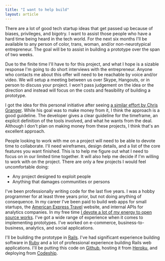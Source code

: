 ```yaml
---
title: "I want to help build"
layout: article
---
```


There are a lot of good tech startup ideas that get passed up because of biases, privileges, and bigotry. I want to assist those people who have a hard time being heard in the tech world. For the next six months I'll be available to any person of color, trans, woman, and/or non-neurotypical entrepreneur.  The goal will be to assist in building a prototype over the span of two weeks.

Due to the finite time I'll have to for this project, and what I hope is a sizable response I'm going to do short interviews with the entrepreneur. Anyone who contacts me about this offer will need to be reachable by voice and/or video. We will setup a meeting between us over Skype, Hangouts, or in person to discuss your project. I won't pass judgement on the idea or the direction and instead will focus on the costs and feasibility of building a prototype.

I got the idea for this personal initiative after seeing [a similar effort by Chris Granger][CHRIS]. While his goal was to make money from it, I think the approach is a good guideline. The developer gives a clear guideline for the timeframe, an explicit definition of the tools involved, and what he wants from the deal. Although I don't plan on making money from these projects, I think that's an excellent approach.

People looking to work with me on a project will need to be able to devote time to collaborate. I'll need wireframes, design details, and a list of the core features you want finished. This is to help me figure out what I need to focus on in our limited time together. It will also help me decide if I'm willing to work with on the project. There are only a few projects I would feel uncomfortable doing:

  - Any project designed to exploit people
  - Anything that damages communities or persons

I've been professionally writing code for the last five years. I was a hobby programmer for at least three years prior, but not doing anything of consequence. In my career I've been paid to build web apps for small startups, the [American Express Travel][AMEX] website, and internal APIs for analytics companies. In my free time [I devote a lot of my energy to open source works][REPOSITORIES]. I've got a wide range of experience when it comes to implementing prototypes. I've worked on e-commerce, business-to-business, analytics, and social applications.

I'll be building the prototype in [Rails][RAILS]. I've had significant experience building software in [Ruby][RUBY] and a lot of professional experience building Rails web applications. I'll be putting this code on [Github][GITHUB], hosting it from [Heroku][HEROKU], and deploying from [Codeship][CODESHIP].


[CHRIS]: http://iwbyp.chris-granger.com/
[RAILS]: http://rubyonrails.org/
[RUBY]: https://www.ruby-lang.org/en/
[CODESHIP]: https://codeship.com/
[GITHUB]: https://github.com/
[HEROKU]: https://www.heroku.com/
[AMEX]: https://travel.americanexpress.com/travel/home
[REPOSITORIES]: https://github.com/krainboltgreene
